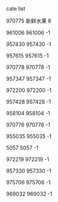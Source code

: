 cate list

970775 新鲜水果 8

961006 961006 -1

957430 957430 -1

957615 957615 -1

970778 970778 -1

957347 957347 -1

972200 972200 -1

957428 957428 -1

958104 958104 -1

970776 970776 -1

955035 955035 -1

5057 5057 -1

972219 972219 -1

957330 957330 -1

975706 975706 -1

969032 969032 -1

